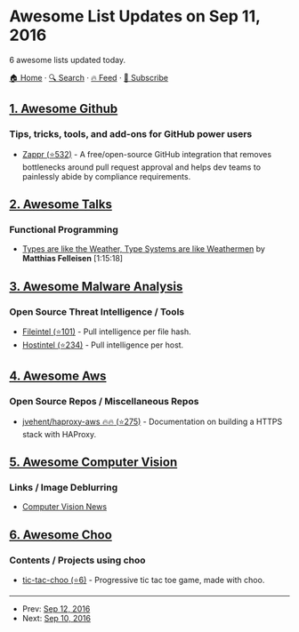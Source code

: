 # Awesome List Updates on Sep 11, 2016

6 awesome lists updated today.

[🏠 Home](/README.md) · [🔍 Search](https://test.trackawesomelist.com/search/) · [🔥 Feed](https://test.trackawesomelist.com/rss.xml) · [📮 Subscribe](https://trackawesomelist.us17.list-manage.com/subscribe?u=d2f0117aa829c83a63ec63c2f&id=36a103854c)



## [1. Awesome Github](/content/phillipadsmith/awesome-github/README.md)

### Tips, tricks, tools, and add-ons for GitHub power users

*   [Zappr (⭐532)](https://github.com/zalando/zappr) - A free/open-source GitHub integration that removes bottlenecks around pull request approval and helps dev teams to painlessly abide by compliance requirements.

## [2. Awesome Talks](/content/JanVanRyswyck/awesome-talks/README.md)

### Functional Programming

*   [Types are like the Weather, Type Systems are like Weathermen](https://www.youtube.com/watch?v=XTl7Jn_kmio) by **Matthias Felleisen** \[1:15:18]

## [3. Awesome Malware Analysis](/content/rshipp/awesome-malware-analysis/README.md)

### Open Source Threat Intelligence / Tools

*   [Fileintel (⭐101)](https://github.com/keithjjones/fileintel) - Pull intelligence per file hash.
*   [Hostintel (⭐234)](https://github.com/keithjjones/hostintel) - Pull intelligence per host.

## [4. Awesome Aws](/content/donnemartin/awesome-aws/README.md)

### Open Source Repos / Miscellaneous Repos

*   [jvehent/haproxy-aws :fire::fire: (⭐275)](https://github.com/jvehent/haproxy-aws) - Documentation on building a HTTPS stack with HAProxy.

## [5. Awesome Computer Vision](/content/jbhuang0604/awesome-computer-vision/README.md)

### Links / Image Deblurring

*   [Computer Vision News](http://www.rsipvision.com/computer-vision-news/)

## [6. Awesome Choo](/content/choojs/awesome-choo/README.md)

### Contents / Projects using choo

*   [tic-tac-choo (⭐6)](https://github.com/YerkoPalma/tic-tac-toe) - Progressive tic tac toe game, made with choo.

---

- Prev: [Sep 12, 2016](/content/2016/09/12/README.md)
- Next: [Sep 10, 2016](/content/2016/09/10/README.md)